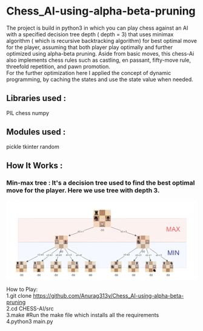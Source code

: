 # Chess_AI-using-alpha-beta-pruning

The project is build in python3 in which you can play chess against an AI with a specified decision tree depth ( depth = 3) that uses minimax algorithm ( which is recursive backtracking algorithm) for best optimal move for the player, assuming that both player play optimally and further optimized using alpha-beta pruning. Aside from basic moves, this chess-Ai also implements chess rules such as castling, en passant, fifty-move rule, threefold repetition, and pawn promotion.<br/> 
   For the further optimization here I applied the concept of dynamic programming, by caching the states and use the state value when needed.

## Libraries used :
   PIL
   chess
   numpy
   
## Modules used :
   pickle
   tkinter
   random
   
## How It Works :
   ### Min-max tree : It's a decision tree used to find the best optimal move for the player. Here we use tree with depth 3.<br/>
   <img src="https://github.com/Anurag313y/Chess_AI-using-alpha-beta-pruning/blob/master/img/Decision%20Tree.png" width="600"/>


   
How to Play:<br/>
    1.git clone https://github.com/Anurag313y/Chess_AI-using-alpha-beta-pruning<br/>
    2.cd CHESS-AI/src<br/>
    3.make    #Run the make file which installs all the requirements<br/>
    4.python3 main.py<br/>
